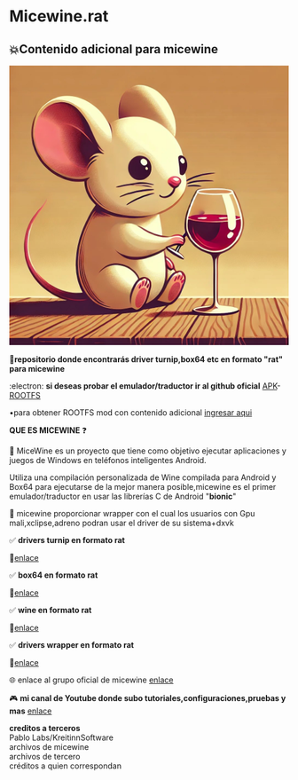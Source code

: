 # Micewine.rat
## :boom:**Contenido adicional para micewine**

![logo](https://github.com/Honkonx/Micewine.rat/blob/main/logo.jpg)
 
:beginner:**repositorio donde encontrarás driver turnip,box64 etc en formato "rat" para micewine**

:electron: **si deseas probar el emulador/traductor ir al github oficial** [APK](https://github.com/KreitinnSoftware/MiceWine-Application/releases)-[ROOTFS](https://github.com/KreitinnSoftware/MiceWine-RootFS-Generator/releases)

•para obtener ROOTFS mod con contenido adicional [ingresar aqui](https://github.com/Honkonx/MiceWine-RootFS-SD/releases)

**QUE ES MICEWINE** :question:

:mega: MiceWine es un proyecto que tiene como objetivo ejecutar aplicaciones y juegos de Windows en teléfonos inteligentes Android.

Utiliza una compilación personalizada de Wine compilada para Android y Box64 para ejecutarse de la mejor manera posible,micewine es el primer emulador/traductor en usar las librerías C de Android "**bionic**"

:iphone: micewine proporcionar wrapper con el cual los usuarios con Gpu mali,xclipse,adreno podran usar el driver de su sistema+dxvk

:white_check_mark: **drivers turnip en formato rat**

:pushpin:[enlace](https://github.com/Honkonx/Micewine.rat/releases/tag/Turnip-wrapper_rat)

:white_check_mark: **box64 en formato rat**

:pushpin:[enlace](https://github.com/Honkonx/Micewine.rat/releases/tag/Box64_rat)

:white_check_mark: **wine en formato rat**

:pushpin:[enlace](https://github.com/Honkonx/Micewine.rat/releases/tag/Wine_rat)

:white_check_mark: **drivers wrapper en formato rat**

:pushpin:[enlace](https://github.com/Honkonx/Micewine.rat/releases/tag/Wrapper_rat)

:globe_with_meridians: enlace al grupo oficial de micewine [enlace](https://t.me/micewine_ofc)

:video_game: **mi canal de Youtube donde subo tutoriales,configuraciones,pruebas y mas** [enlace](https://youtube.com/@honkon_?si=4Goh6uKwIvzOdWXB)

**creditos a terceros**  
Pablo Labs/KreitinnSoftware             
archivos de micewine                    
archivos de tercero                     
créditos a quien correspondan
